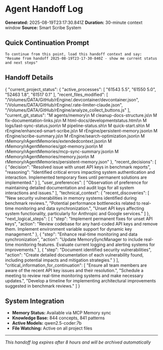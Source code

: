 # Agent Handoff Log

**Generated:** 2025-08-19T23:17:30.841Z
**Duration:** 30-minute context window
**Source:** Smart Scribe System

## Quick Continuation Prompt

```
To continue from this point, load this handoff context and say:
"Resume from handoff 2025-08-19T23-17-30-840Z - show me current status and next steps"
```

## Handoff Details

{
  "current_project_status": {
    "active_processes": [
      "61543 5.5",
      "61550 5.0",
      "52463 1.8",
      "61517 0.1"
    ],
    "recent_files_modified": [
      "/Volumes/DATA/GitHub/rEngine/.devcontainer/devcontainer.json",
      "/Volumes/DATA/GitHub/rEngine/.rate-limiter-claude.json",
      "/Volumes/DATA/GitHub/rEngine/analyze_collect_buttons.js"
    ],
    "current_git_status": "M agents/memory\n M cleanup-docs-structure.js\n M fix-documentation-links.js\n M html-docs/developmentstatus.html\n M logs/last-sync-status.json\n M pipeline-status.sh\n M quick-start.sh\n M rEngine/enhanced-smart-scribe.js\n M rEngine/persistent-memory.json\n M rEngine/scribe-summary.js\n M rEngine/search-optimization.json\n M rMemory/rAgentMemories/extendedcontext.json\n M rMemory/rAgentMemories/gpt-memory.json\n M rMemory/rAgentMemories/mcp-sync-summary.json\n M rMemory/rAgentMemories/memory.json\n M rMemory/rAgentMemories/persistent-memory.json"
  },
  "recent_decisions": [
    {
      "decision": "Resolved issue with unset API keys in benchmark reports",
      "reasoning": "Identified critical errors impacting system authentication and interaction. Implemented temporary fixes until permanent solutions are implemented."
    }
  ],
  "user_preferences": [
    "Observation of preference for maintaining detailed documentation and audit logs for all system interactions and issues."
  ],
  "technical_context": {
    "recent_discoveries": [
      "New security vulnerabilities in memory systems identified during benchmark reviews.",
      "Potential performance bottlenecks related to real-time monitoring and data synchronization.",
      "Unset API keys affecting system functionality, particularly for Anthropic and Google services."
    ]
  },
  "next_logical_steps": [
    {
      "step": "Implement permanent fixes for unset API keys",
      "action": "Review codebase for any hard-coded API keys and remove them. Implement environment variable support for dynamic key management."
    },
    {
      "step": "Enhance real-time monitoring and data synchronization",
      "action": "Update MemorySyncManager to include real-time monitoring features. Evaluate current logging and alerting systems for improvements."
    },
    {
      "step": "Document identified security vulnerabilities",
      "action": "Create detailed documentation of each vulnerability found, including potential impacts and mitigation strategies."
    }
  ],
  "critical_information_for_continuation": [
    "Ensure all team members are aware of the recent API key issues and their resolution.",
    "Schedule a meeting to review real-time monitoring systems and make necessary updates.",
    "Develop a timeline for implementing architectural improvements suggested in benchmark reviews."
  ]
}

## System Integration

- **Memory Status:** Available via MCP Memory sync
- **Knowledge Base:** 844 concepts, 841 patterns
- **Active Models:** qwen2.5-coder:7b
- **File Watching:** Active on all project files

---
*This handoff log expires after 8 hours and will be archived automatically*
